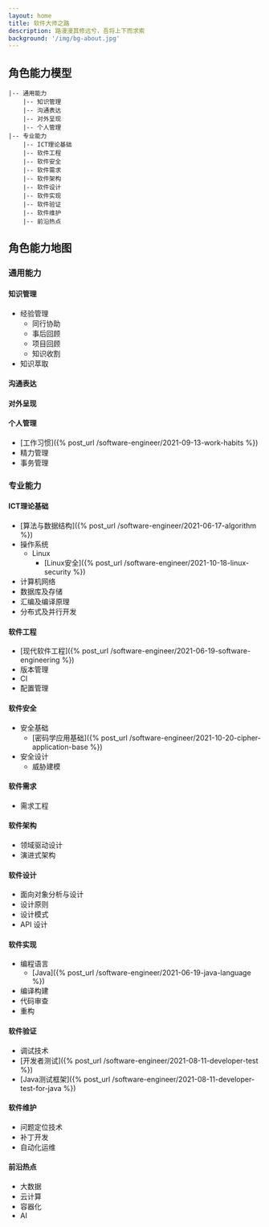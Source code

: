 ```yaml
---
layout: home
title: 软件大师之路
description: 路漫漫其修远兮，吾将上下而求索
background: '/img/bg-about.jpg'
---
```


## 角色能力模型

```
|-- 通用能力
    |-- 知识管理
    |-- 沟通表达
    |-- 对外呈现
    |-- 个人管理
|-- 专业能力
    |-- ICT理论基础
    |-- 软件工程
    |-- 软件安全
    |-- 软件需求
    |-- 软件架构
    |-- 软件设计
    |-- 软件实现
    |-- 软件验证
    |-- 软件维护
    |-- 前沿热点
```

## 角色能力地图

### 通用能力

#### 知识管理

- 经验管理
  - 同行协助
  - 事后回顾
  - 项目回顾
  - 知识收割
- 知识萃取

#### 沟通表达

#### 对外呈现

#### 个人管理

- [工作习惯]({% post_url /software-engineer/2021-09-13-work-habits %})
- 精力管理
- 事务管理

### 专业能力

#### ICT理论基础

- [算法与数据结构]({% post_url /software-engineer/2021-06-17-algorithm %})
- 操作系统
  - Linux
    - [Linux安全]({% post_url /software-engineer/2021-10-18-linux-security %})
- 计算机网络
- 数据库及存储
- 汇编及编译原理
- 分布式及并行开发

#### 软件工程

- [现代软件工程]({% post_url /software-engineer/2021-06-19-software-engineering %})
- 版本管理
- CI
- 配置管理

#### 软件安全

- 安全基础
  - [密码学应用基础]({% post_url /software-engineer/2021-10-20-cipher-application-base %})
- 安全设计
  - 威胁建模

#### 软件需求

- 需求工程

#### 软件架构

- 领域驱动设计
- 演进式架构

#### 软件设计

- 面向对象分析与设计
- 设计原则
- 设计模式
- API 设计

#### 软件实现
  
- 编程语言
  - [Java]({% post_url /software-engineer/2021-06-19-java-language %})
- 编译构建
- 代码审查
- 重构

#### 软件验证

- 调试技术
- [开发者测试]({% post_url /software-engineer/2021-08-11-developer-test %})
- [Java测试框架]({% post_url /software-engineer/2021-08-11-developer-test-for-java %})

#### 软件维护

- 问题定位技术
- 补丁开发
- 自动化运维

#### 前沿热点

- 大数据
- 云计算
- 容器化
- AI
